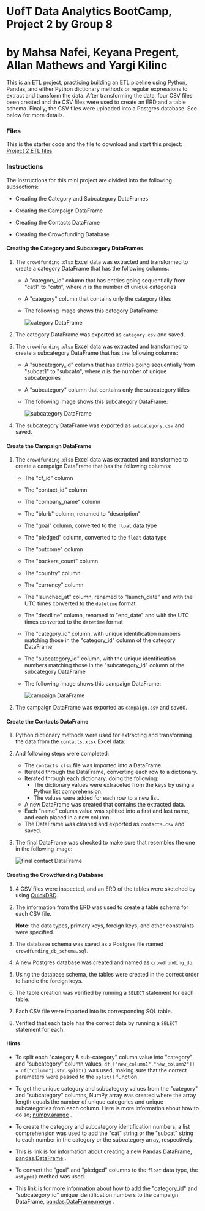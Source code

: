# UofT Data Analytics BootCamp, Project 2 by Group 8
# by Mahsa Nafei, Keyana Pregent, Allan Mathews and Yargi Kilinc

This is an ETL project, practicing building an ETL pipeline using Python, Pandas, and either Python dictionary methods or regular expressions to extract and transform the data. After transforming the data, four CSV files been created and the CSV files were used to create an ERD and a table schema. Finally, the CSV files were uploaded into a Postgres database. See below for more details.


### Files

This is the starter code and the file to download and start this project: <a href="https://static.bc-edx.com/data/dl-1-2/m13/lms/starter/Starter_Files.zip">Project 2 ETL files</a>


### Instructions

The instructions for this mini project are divided into the following subsections:

* Creating the Category and Subcategory DataFrames

* Creating the Campaign DataFrame

* Creating the Contacts DataFrame

* Creating the Crowdfunding Database


#### Creating the Category and Subcategory DataFrames

1. The `crowdfunding.xlsx` Excel data was extracted and transformed to create a category DataFrame that has the following columns:

    * A "category_id" column that has entries going sequentially from "cat1" to "cat*n*", where *n* is the number of unique categories
    
    * A "category" column that contains only the category titles

    * The following image shows this category DataFrame:

        ![category DataFrame](https://static.bc-edx.com/data/dl-1-2/m13/lms/img/category_DataFrame.png)


2. The category DataFrame was exported as `category.csv` and saved.


3. The `crowdfunding.xlsx` Excel data was extracted and transformed to create a subcategory DataFrame that has the following columns:

    * A "subcategory_id" column that has entries going sequentially from "subcat1" to "subcat*n*", where *n* is the number of unique subcategories

    * A "subcategory" column that contains only the subcategory titles

    * The following image shows this subcategory DataFrame:

        ![subcategory DataFrame](https://static.bc-edx.com/data/dl-1-2/m13/lms/img/subcategory_DataFrame.png)


4. The subcategory DataFrame was exported as `subcategory.csv` and saved.


#### Create the Campaign DataFrame

1. The `crowdfunding.xlsx` Excel data was extracted and transformed to create a campaign DataFrame that has the following columns:

    * The "cf_id" column
    * The "contact_id" column
    * The "company_name" column
    * The "blurb" column, renamed to "description"
    * The "goal" column, converted to the `float` data type
    * The "pledged" column, converted to the `float` data type
    * The "outcome" column
    * The "backers_count" column
    * The "country" column
    * The "currency" column
    * The "launched_at" column, renamed to "launch_date" and with the UTC times converted to the `datetime` format
    * The "deadline" column, renamed to "end_date" and with the UTC times converted to the `datetime` format
    * The "category_id" column, with unique identification numbers matching those in the "category_id" column of the category DataFrame
    * The "subcategory_id" column, with the unique identification numbers matching those in the "subcategory_id" column of the subcategory DataFrame

    * The following image shows this campaign DataFrame:

        ![campaign DataFrame](https://static.bc-edx.com/data/dl-1-2/m13/lms/img/campaign_DataFrame.png)


2. The campaign DataFrame was exported as `campaign.csv` and saved.


#### Create the Contacts DataFrame

1. Python dictionary methods were used for extracting and transforming the data from the `contacts.xlsx` Excel data:


2. And following steps were completed:

    * The `contacts.xlsx` file was imported into a DataFrame.
    * Iterated through the DataFrame, converting each row to a dictionary.
    * Iterated through each dictionary, doing the following:
      * The dictionary values were extraceted from the keys by using a Python list comprehension.
      * The values were added for each row to a new list.
    * A new DataFrame was created that contains the extracted data.
    * Each "name" column value was splitted into a first and last name, and each placed in a new column.
    * The DataFrame was cleaned and exported as `contacts.csv` and saved.


3. The final DataFrame was checked to make sure that resembles the one in the following image:

    ![final contact DataFrame](https://static.bc-edx.com/data/dl-1-2/m13/lms/img/contact_DataFrame_final.png)


#### Creating the Crowdfunding Database

1. 4 CSV files were inspected, and an ERD of the tables were sketched by using [QuickDBD](http://www.quickdatabasediagrams.com).


2. The information from the ERD was used to create a table schema for each CSV file.

    **Note:** the data types, primary keys, foreign keys, and other constraints were specified.


3. The database schema was saved as a Postgres file named `crowdfunding_db_schema.sql`.


4. A new Postgres database was created and named as `crowdfunding_db`.


5. Using the database schema, the tables were created in the correct order to handle the foreign keys.


6. The table creation was verified by running a `SELECT` statement for each table.


7. Each CSV file were imported into its corresponding SQL table.


8. Verified that each table has the correct data by running a `SELECT` statement for each.


#### Hints

* To split each "category & sub-category" column value into "category" and "subcategory" column values, `df[["new_column1","new_column2"]] = df["column"].str.split()` was used, making sure that the correct parameters were passed to the `split()` function.


* To get the unique category and subcategory values from the "category" and "subcategory" columns, NumPy array was created where the array length equals the number of unique categories and unique subcategories from each column. Here is more information about how to do so; [numpy.arange](https://numpy.org/doc/stable/reference/generated/numpy.arange.html) .


* To create the category and subcategory identification numbers, a list comprehension was used to add the "cat" string or the "subcat" string to each number in the category or the subcategory array, respectively.


* This is link is for information about creating a new Pandas DataFrame, [pandas.DataFrame](https://pandas.pydata.org/docs/reference/api/pandas.DataFrame.html) .


* To convert the "goal" and "pledged" columns to the `float` data type, the `astype()` method was used.


* This link is for more information about how to add the "category_id" and "subcategory_id" unique identification numbers to the campaign DataFrame, [pandas.DataFrame.merge](https://pandas.pydata.org/docs/reference/api/pandas.DataFrame.merge.html) .

